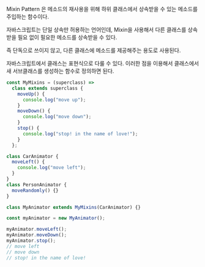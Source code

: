 Mixin Pattern 은 메소드의 재사용을 위해 하위 클래스에서 상속받을 수 있는 메소드를 주입하는 함수이다.

자바스크립트는 단일 상속만 허용하는 언어인데, Mixin을 사용해서 다른 클래스를 상속받을 필요 없이 필요한 메소드를 상속받을 수 있다.

즉 단독으로 쓰이지 않고, 다른 클래스에 메소드를 제공해주는 용도로 사용된다.

자바스크립트에서 클래스는 표현식으로 다룰 수 있다. 이러한 점을 이용해서 클래스에서 새 서브클래스를 생성하는 함수로 정의하면 된다.

```js
const MyMixins = (superclass) =>
  class extends superclass {
    moveUp() {
      console.log("move up");
    }
    moveDown() {
      console.log("move down");
    }
    stop() {
      console.log("stop! in the name of love!");
    }
  };

class CarAnimator {
  moveLeft() {
    console.log("move left");
  }
}
class PersonAnimator {
  moveRandomly() {}
}

class MyAnimator extends MyMixins(CarAnimator) {}

const myAnimator = new MyAnimator();

myAnimator.moveLeft();
myAnimator.moveDown();
myAnimator.stop();
// move left
// move down
// stop! in the name of love!
```
